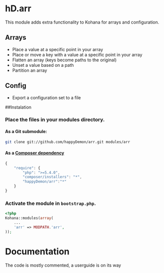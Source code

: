 # hD.arr

This module adds extra functionality to Kohana for arrays and configuration.

## Arrays

 - Place a value at a specific point in your array
 - Place or move a key with a value at a specific point in your array
 - Flatten an array (keys become paths to the original)
 - Unset a value based on a path
 - Partition an array

## Config

 - Export a configuration set to a file

##Instalation

### Place the files in your modules directory.

#### As a Git submodule:

```bash
git clone git://github.com/happyDemon/arr.git modules/arr
```
#### As a [Composer dependency](http://getcomposer.org)

```javascript
{
	"require": {
		"php": ">=5.4.0",
		"composer/installers": "*",
		"happyDemon/arr":"*"
	}
}
```

### Activate the module in `bootstrap.php`.

```php
<?php
Kohana::modules(array(
	...
	'arr' => MODPATH.'arr',
));
```

# Documentation

The code is mostly commented, a userguide is on its way
